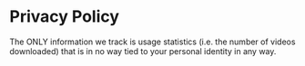 # Privacy Policy

The ONLY information we track is usage statistics (i.e. the number of videos downloaded) that is in no way tied to your personal identity in any way.
